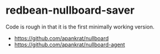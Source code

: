 # redbean-nullboard-saver

Code is rough in that it is the first minimally working version.


* https://github.com/apankrat/nullboard
* https://github.com/apankrat/nullboard-agent
